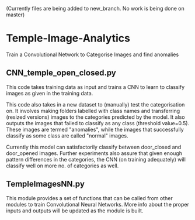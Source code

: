 (Currently files are being added to new_branch. No work is being done on master)
# Temple-Image-Analytics
Train a Convolutional Network to Categorise Images and find anomalies

## CNN_temple_open_closed.py
This code takes training data as input and trains a CNN to learn to classify images as given in the training data.

This code also takes in a new dataset to (manually) test the categorisation on. It involves making folders labelled with class names and transferring (resized versions) images to the categories predicted by the model. It also outputs the images that failed to classify as any class (threshold value=0.5). These images are termed "anomalies", while the images that successfully classify as some class are called "normal" images.

Currently this model can satisfactorily classify between door_closed and door_opened images. Further experiments also assure that given enough pattern differences in the categories, the CNN (on training adequately) will classify well on more no. of categories as well.

## TempleImagesNN.py
This module provides a set of functions that can be called from other modules to train Convolutional Neural Networks.
More info about the proper inputs and outputs will be updated as the module is built.
